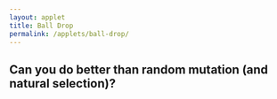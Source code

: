 ```yaml
---
layout: applet
title: Ball Drop
permalink: /applets/ball-drop/
---
```


## Can you do better than random mutation (and natural selection)?

<div id="control"></div>
<div id="canvas"></div>
<script type="text/javascript">
    // The MIT License (MIT)
    // 
    // Copyright (c) 2018 Paul O. Lewis
    // 
    // Permission is hereby granted, free of charge, to any person obtaining a copy
    // of this software and associated documentation files (the “Software”), to deal
    // in the Software without restriction, including without limitation the rights
    // to use, copy, modify, merge, publish, distribute, sublicense, and/or sell
    // copies of the Software, and to permit persons to whom the Software is
    // furnished to do so, subject to the following conditions:
    // 
    // The above copyright notice and this permission notice shall be included in all
    // copies or substantial portions of the Software.
    // 
    // THE SOFTWARE IS PROVIDED “AS IS”, WITHOUT WARRANTY OF ANY KIND, EXPRESS OR
    // IMPLIED, INCLUDING BUT NOT LIMITED TO THE WARRANTIES OF MERCHANTABILITY,
    // FITNESS FOR A PARTICULAR PURPOSE AND NONINFRINGEMENT. IN NO EVENT SHALL THE
    // AUTHORS OR COPYRIGHT HOLDERS BE LIABLE FOR ANY CLAIM, DAMAGES OR OTHER
    // LIABILITY, WHETHER IN AN ACTION OF CONTRACT, TORT OR OTHERWISE, ARISING FROM,
    // OUT OF OR IN CONNECTION WITH THE SOFTWARE OR THE USE OR OTHER DEALINGS IN THE
    // SOFTWARE.
    // 
    // written by Paul O. Lewis 20-Dec-2018
    
    var debugging = false;   // spits out info to console if true
    
    var eps = 0.00001;
    var popsize = 10;
    var ngens = 50;
    
    var show_me = false;
    var show_which = 0;

    var individuals = [];
    var best = null;

    var lot = new Random(Math.floor(10000*Math.random()));
    var close_enough = 1.0;
    var canopy = null;

    // width and height of svg
    var w = 600;
    var h = 600;
    var spacer = 10;

    // bucket bottom y, width, and height
    var bucket_width = 100;
    var bucket_height = 400;
    var bucket_bottom = h - spacer;
    var bucket_top = bucket_bottom - bucket_height;
    var bucket_thickness = 2;
    var bucket_left  = w/2 - bucket_width/2;
    var bucket_right = w/2 + bucket_width/2;
    var bucket_area = (bucket_right - bucket_left)*(bucket_bottom - bucket_top);
    if (debugging) {
        console.log("bucket_top     = " + bucket_top);
        console.log("bucket_bottom  = " + bucket_bottom);
        console.log("bucket_left    = " + bucket_left);
        console.log("bucket_right   = " + bucket_right);
        }

    // circle queue
    var queue_size = 18;
    var queue_min_radius = bucket_width/4;
    var queue_max_radius = bucket_width/3;
    var queue_max_diameter = 2*queue_max_radius;
    var queue_top = spacer;
    var queue_bottom = bucket_bottom - bucket_height - spacer;

    // keep track of balls already dropped
    var placed = [];

    // Select DIV element already created (see above) to hold SVG
    var plot_div = d3.select("div#canvas");

    // Create SVG element
    var plot_svg = plot_div.append("svg")
        .attr("width", w)
        .attr("height", h);

    // Create rect outlining entire area of SVG
    plot_svg.append("rect")
        .attr("x", 0)
        .attr("y", 0)
        .attr("width", w)
        .attr("height", h)
        .attr("fill", "lavender");

    //#######################################################################
    //######################### UTILITY FUNCTIONS ###########################
    //#######################################################################

    var chooseIndividual = function(cumprob) {
        let n = cumprob.length;
        let u = lot.random(0,1);
        for (let k in cumprob) {
            if (u < cumprob[k])
                return k;
            }
        return null;
        }

    // example: addCircle(plot_svg, "tmp", "red", "black", intersect_left.x, intersect_left.y, 2);
    var addCircle = function(plot_svg, cls, fillcol, strokecol, cx, cy, r, cr = 0) {
        plot_svg.append("circle")
            .attr("class", cls)
            .attr("cx", cx)
            .attr("cy", cy)
            .attr("r", r)
            .attr("fill", fillcol)
            .attr("stroke", strokecol);
        if (cr > 0) {
            // cr is radius of center point
            plot_svg.append("circle")
                .attr("class", cls)
                .attr("cx", cx)
                .attr("cy", cy)
                .attr("r", cr)
                .attr("fill", strokecol)
                .attr("stroke", strokecol);
            }
        }

    var addLine = function(plot_svg, cls, linecol, linew, x1, y1, x2, y2) {
        plot_svg.append("line")
            .attr("class", cls)
            .attr("x1", x1)
            .attr("y1", y1)
            .attr("x2", x2)
            .attr("y2", y2)
            .attr("stroke-width", linew)
            .attr("stroke", linecol);
        }

    // example: addLabel(plot_svg, "tmp", "purple", a, intersects[a].x+5, intersects[a].y - 5, "end", 8);
    var addLabel = function(plot_svg, cls, col, txt, x, y, anchor = "middle", sz = 10) {
        plot_svg.append("text")
            .attr("class", cls)
            .attr("x", x-2)
            .attr("y", y+2)
            .attr("font-family", "Verdana")
            .attr("font-size", sz + "px")
            .attr("stroke", "none")
            .attr("fill", col)
            .attr("text-anchor", anchor)
            .text(txt);
        }

    var intersectBetweenPlacedPair = function(placed_index1, placed_index2, new_radius) {
        // x0,y0,r0 are coordinates and radius for first placed ball
        var x0 = placed[placed_index1].cx;
        var y0 = placed[placed_index1].cy;
        var r0 = placed[placed_index1].r + new_radius;

        // x1,y1,r1 are coordinates and radius for second placed ball
        var x1 = placed[placed_index2].cx;
        var y1 = placed[placed_index2].cy;
        var r1 = placed[placed_index2].r + new_radius;
        
        // Calculate distance d between the two ball center points
        var r0sq = Math.pow(r0,2);
        var r1sq = Math.pow(r1,2);
        var dsq = Math.pow(x0 - x1, 2) + Math.pow(y0 - y1, 2);
        var d = Math.sqrt(dsq);
        
        if (d > r0 + r1) {
            // Distance between center points is larger than it would be if
            // circles were touching, so circles do not intersect
            return null;
            }
        else if (d < Math.abs(r0 - r1)) {
            // Circles are nested if d + r0 < r1, where r0 is smaller than r1,
            // in which case circles do not intersect
            return null;
            }
        else {
            // Circles intersect
            
            // see http://paulbourke.net/geometry/circlesphere/
            //
            // The peak of the triangle below is one of two intersection points
            // between circle of radius r0 centered at x0,y0 and circle of radius
            // r1 centered at x1,y1. Height of peak from base is h. 
            //               +
            //              /|\
            //             / |  \
            //            /  |    \
            //         r0/   |      \r1
            //          /    h        \
            //         /     |          \
            //        /    x2,y2          \
            // x0,y0 +-------+-------------+ x1,y1
            //       |<- a ->|<--- d-a --->|
            //       |<-------- d -------->|
            //
            // From pythagorean theorem, we know that:
            //   h^2 + a^2 = r0^2
            //   h^2 + (d-a)^2 = r1^2
            // therefore:
            //   r0^2 - a^2 = r1^2 - (d-a)^2
            //   r0^2 - r1^2 = a^2 - (d^2 - 2ad + a^2)
            //   r0^2 - r1^2 + d^2 = 2ad
            //   a = (r0^2 - r1^2 + d^2)/(2d)
            var a = 0.5*(r0sq - r1sq + dsq)/d;
            
            // Now compute h using pythagorean theorem from left triangle:
            // h^2 + a^2 = r0^2 ==> h = sqrt(r0^2 - a^2)
            var asq = Math.pow(a,2);
            var hsq = r0sq - asq;
            var h = Math.sqrt(hsq);

            // Get coordinates of point x2,y2 that lies along line from x0,y0
            // to x1,y1 a distance a from x0,y0                    
            var x2 = x0 + (a/d)*(x1 - x0);
            var y2 = y0 + (a/d)*(y1 - y0);
            
            // Now get coordinates of P3=(x3,y3), the highest of the two 
            // intersection points. P2=(x2,y2) is the point along the line 
            // connecting the two circle centers, P0=(x0,y0) and P1=(x1,y1), 
            // such that the line P2 P3 is orthogonal to the line P0 P1.
            // Note that a point P on the line P2 P3 can be obtained as follows:
            //   P3 = P3
            //   P3 = P2 + (1)(P3 - P2)
            //      = P2 + [(P1 - P0)/(P1 - P0)] (P3 - P2)
            //      = P2 + [(P1 - P0)/d] h
            //      = P2 + (h/d)(P1 - P0)
            // The only remaining details follow from the fact that the y-axis 
            // is inverted (which is why the formulas for x3 and y3 are not 
            // identical) and of course whether x1 is to the right or left of x0.
            if (x1 > x0) {
                var x3 = x2 + (h/d)*(y1 - y0);
                var y3 = y2 - (h/d)*(x1 - x0);
                }
            else {
                var x3 = x2 - (h/d)*(y1 - y0);
                var y3 = y2 + (h/d)*(x1 - x0);
                }
                
            // Only return intersection point if circle with radius new_radius
            // placed at that point would not overlap left, right, or bottom
            // sides of the bucket
            if (x3 + new_radius > bucket_right || x3 - new_radius < bucket_left || y3 + new_radius > bucket_bottom)
                return null;
            else {
                return {'x':x3, 'y':y3};
                }
            }
        }
        
    var intersectionWithLeftWall = function(placed_index, new_radius) {
        // Returns highest point at which a new ball (radius new_radius) could
        // be placed against the left wall and still touching the placed ball. 
        // Returns null if no such point can be found (i.e. the placed ball is 
        // not close enough to the left wall).
        var p = placed[placed_index];
        var left_wall_x = bucket_left + new_radius;
        var circle_leftmost_x = p.cx - p.r - new_radius;
        if (circle_leftmost_x < left_wall_x) {
            var x = p.cx - left_wall_x;
            var rr = p.r + new_radius;
            var y = Math.sqrt(rr*rr - x*x);
            return {'x':left_wall_x, 'y':p.cy - y};
            }
        return null;
        }
        
    var intersectionWithRightWall = function(placed_index, new_radius) {
        // Returns highest point at which a new ball (radius new_radius) could
        // be placed against the right wall and still touching the placed ball. 
        // Returns null if no such point can be found (i.e. the placed ball is 
        // not close enough to the right wall).
        var p = placed[placed_index];
        var right_wall_x = bucket_right - new_radius;
        var circle_rightmost_x = p.cx + p.r + new_radius;
        if (circle_rightmost_x > right_wall_x) {
            var x = right_wall_x - p.cx;
            var rr = p.r + new_radius;
            var y = Math.sqrt(rr*rr - x*x);
            return {'x':right_wall_x, 'y':p.cy - y};
            }
        return null;
        }
        
    var intersectionWithBottomWall = function(placed_index, new_radius, intersect_left, intersect_right) {
        // Returns all points at which a new ball (radius new_radius) just outside
        // the shadow of a placed ball is touching the bottom wall. Returns null
        // if no such point could be found (i.e. the placed ball is not close 
        // enough to the bottom wall).
        var p = placed[placed_index];
        var bottom_wall_y = bucket_bottom - new_radius;
        var circle_bottommost_y = p.cy + p.r;
        if (circle_bottommost_y > bottom_wall_y) {
            //var y = bottom_wall_y - p.cy;
            //var rr = p.r + new_radius;
            //var x = Math.sqrt(rr*rr - y*y);
            var x = p.r + new_radius;
            var point_vect = []
            point_vect.push({'x':p.cx + x, 'y':bottom_wall_y});
            point_vect.push({'x':p.cx - x, 'y':bottom_wall_y});
            return point_vect;
            
            }
        return null;
        }

    var findAllIntersects = function(r) {
        // Create list of all valid intersection points where new ball of radius
        // r could be placed.
        d3.selectAll("circle.tmp").remove();
        d3.selectAll("line.tmp").remove();
        d3.selectAll("text.tmp").remove();
        var intersects = [];
        for (var p = 0; p < placed.length; p++) {
            // Add intersects between each placed ball and left wall
            var intersect_left   = intersectionWithLeftWall(p, r);
            if (intersect_left) {
                intersects.push(intersect_left);
                }

            // Add intersects between each placed ball and right wall
            var intersect_right  = intersectionWithRightWall(p, r);
            if (intersect_right) {
                intersects.push(intersect_right);
                }

            // Add intersects between each placed ball and bottom wall
            var intersect_bottom_vect = intersectionWithBottomWall(p, r, intersect_left, intersect_right);
            if (intersect_bottom_vect) {
                for (var element in intersect_bottom_vect) {
                    var point = intersect_bottom_vect[element];
                    intersects.push(point);
                    }
                }

            // Add intersects between each placed ball
            for (var pp = p + 1; pp < placed.length; pp++) {
                var intersect_other = intersectBetweenPlacedPair(p, pp, r);                            
                if (intersect_other) {
                    intersects.push(intersect_other);
                    }
                }
            }  
            
        // Remove any intersects that:
        // 1. would result in any part of the new ball being underneath a placed ball
        // 2. would result in any part of the new ball being inside a placed ball
        var removed_indices = [];
        for (var a in intersects) {
            var i = intersects[a];
            
            // Check if intersect is too far to the left
            if (i.x - r + eps < bucket_left) {
                removed_indices.push(a);
                continue;
                }
            
            // Check if intersect is too far to the right
            if (i.x + r - eps > bucket_right) {
                removed_indices.push(a);
                continue;
                }
            
            for (var b = 0; b < placed.length; b++) {
                var p = placed[b];
                
                // Check if new ball would intersect placed ball (i.e. ensure that
                // centers are further from each other than the sum of their radii).
                var dx = p.cx - i.x;
                var dy = p.cy - i.y;
                var distance_between_centers = Math.sqrt(dx*dx + dy*dy);
                var sum_of_radii = p.r + r;
                var inside_placed = distance_between_centers + eps < sum_of_radii;
                
                // Check if new ball is underneath placed ball (at least in part)
                var center_below_placed = i.y > p.cy;
                var overlap_right = (i.x > p.cx) && i.x - r < p.cx + p.r;
                var overlap_left  = (i.x < p.cx) && i.x + r > p.cx - p.r;
                var underneath_placed = center_below_placed && (overlap_left || overlap_right);
                
                if (inside_placed || underneath_placed) {
                    removed_indices.push(a);
                    break;
                    }
                }
            }
            
        removed_indices.reverse();
        for (var index in removed_indices) {
            intersects.splice(removed_indices[index], 1);
            }
            
        return intersects;              
        }
        
    var findLowestIntersect = function(points) {
        // Given a vector of points (objects with 'x' and 'y'), return the lowest
        // one (i.e. with greatest 'y' value 
        var lowest = null;
        for (var i in points) {
            var p = points[i];
            if (!lowest || p.y > lowest.y) {
                lowest = p;
                }
           }
        return lowest;
        }
        
    var showSummary = function() {
        let placed_area = 0.0;
        for (var i in placed) {
            let p = placed[i];
            if (debugging) 
                console.log("placed " + i + ": cx = " + p.cx.toFixed(1) + ", cy = " + p.cy.toFixed(1) + ", r = " + p.r.toFixed(1) + ", PI = " + Math.PI.toFixed(5));
            let a = Math.PI*p.r*p.r;
            placed_area += a;    
            }
        //let label_x = 0.65*w;
        //let label_y = 0.8*h;
        let label_x = w/2;
        let label_y = 20;
        let label_color = "black";
        let you_pct = 100.0*placed_area/bucket_area;
        let sel_pct = 100.0*best.fitness/bucket_area;
        addLabel(plot_svg, "summary", label_color, "your area = " + placed_area.toFixed(1) + " (" + you_pct.toFixed(1) + "%)", label_x - 20, label_y, "end", 14);
        addLabel(plot_svg, "summary", label_color, "best area = " + best.fitness.toFixed(1) + " (" + sel_pct.toFixed(1) + "%)", label_x + 20, label_y, "start", 14);
        }
        
    //###################################################################
    //######################### CREATE BUCKET ###########################
    //###################################################################

    if (true) {
        var x_top_left = 0
        var y_top_left = bucket_top;
        
        var x_bucket_top_left = w/2 - bucket_width/2 - bucket_thickness;
        var y_bucket_top_left = bucket_top;
        
        var x_bucket_bottom_left = bucket_left - bucket_thickness;
        var y_bucket_bottom_left = bucket_bottom;
        
        var x_bucket_bottom_right = bucket_right + bucket_thickness;
        var y_bucket_bottom_right = bucket_bottom;
        
        var x_bucket_top_right = bucket_right + bucket_thickness;
        var y_bucket_top_right = bucket_top;
        
        var x_top_right = w;
        var y_top_right = bucket_top;
        
        var x_bottom_right = w;
        var y_bottom_right = h;
        
        var x_bottom_left = 0;
        var y_bottom_left = h;
        
        var points = "";
        points += " " + x_top_left            + "," + y_top_left;
        points += " " + x_bucket_top_left     + "," + y_bucket_top_left;
        points += " " + x_bucket_bottom_left  + "," + y_bucket_bottom_left;
        points += " " + x_bucket_bottom_right + "," + y_bucket_bottom_right;
        points += " " + x_bucket_top_right    + "," + y_bucket_top_right;
        points += " " + x_top_right           + "," + y_top_right;
        points += " " + x_bottom_right        + "," + y_bottom_right;
        points += " " + x_bottom_left        + "," + y_bottom_left;
        points += " " + x_top_left            + "," + y_top_left;
        //var pit_color = "#962938"; // brick red
        //var pit_color = "#008081"; // teal
        var pit_color = "#003152"; // prussian
        plot_svg.append("polyline")
            .attr("points", points)
            .attr("stroke", pit_color)
            .attr("fill", pit_color);
    }
    else {
        // Create bucket top
        var x1 = w/2 - bucket_width/2 - bucket_thickness;
        var x2 = w/2 + bucket_width/2 + bucket_thickness;
        var y1 = bucket_top;
        var y2 = bucket_top;
        addLine(plot_svg, "bucket", "gray", 2, x1, y1, x2, y2);

        // Create bucket left side
        x1 = bucket_left - bucket_thickness;
        x2 = bucket_left - bucket_thickness;
        y1 = bucket_bottom - bucket_height;
        y2 = bucket_bottom;
        addLine(plot_svg, "bucket", "black", 2, x1, y1, x2, y2);

        // Create bucket bottom
        x1 = w/2 - bucket_width/2 - bucket_thickness;
        x2 = w/2 + bucket_width/2 + bucket_thickness;
        y1 = bucket_bottom;
        y2 = bucket_bottom;
        addLine(plot_svg, "bucket", "black", 2, x1, y1, x2, y2);

        // Create bucket right side
        x1 = bucket_right + bucket_thickness;
        x2 = bucket_right + bucket_thickness;
        y1 = bucket_bottom - bucket_height;
        y2 = bucket_bottom;
        addLine(plot_svg, "bucket", "black", 2, x1, y1, x2, y2);
    }

    //###################################################################
    //######################### ADD INSTRUCTIONS ########################
    //###################################################################
    let side_width = w/2 - bucket_width/2;

    let instr_x = side_width/2;
    let instr_y = bucket_top + .25*bucket_height;
    let instr_color = "white";
    addLabel(plot_svg, "instr", instr_color, "Click balls one at a time", instr_x, instr_y, "middle", 14);
    addLabel(plot_svg, "instr", instr_color, "to drop into well", instr_x, instr_y + 20, "middle", 14);
    
    let goal_x = w - side_width/2
    let goal_y = bucket_top + .25*bucket_height;
    let goal_color = "white";
    addLabel(plot_svg, "goal", goal_color, "Goal: maximize volume", goal_x, goal_y, "middle", 14);
    addLabel(plot_svg, "goal", goal_color, "of packed balls", goal_x, goal_y + 20, "middle", 14);

    //###################################################################
    //########################### CREATE QUEUE ##########################
    //###################################################################

    var queue = [];
    var createQueue = function() {
        if (debugging)
            console.clear();
        var num_rows = 0;
        var cum_row_width = 0.0;
        queue = [];
        var realized_max_row_width = 0;
        for (var i = 0; i < queue_size; i++) {
            var r = queue_min_radius + (queue_max_radius - queue_min_radius)*lot.random(0,1);
            cum_row_width += 2*r;
            if (cum_row_width > w - 2*spacer) {
                if (cum_row_width - 2*r > realized_max_row_width)
                    realized_max_row_width = cum_row_width - 2*r;
                cum_row_width = 2*r;
                num_rows++;
            }
            var cx = spacer + cum_row_width - r;
            var cy = queue_bottom - num_rows*queue_max_diameter - r;
            queue.push({'cx':cx, 'cy':cy, 'r':r, 'index':i});
        }
        // adjust cx values so that queue of balls is centered
        var offset = (w - realized_max_row_width)/2 - spacer;
        for (var q in queue) {
            queue[q].cx += offset;
        }
    }
    createQueue();

    //###################################################################
    //######################## INDIVIDUAL CLASS #########################
    //###################################################################
            var indiv_index = 0;
            class Individual {
                constructor(index, chromosome, fitness) {
                    this.index = index;
                    this.genome = chromosome;
                    this.fitness = fitness;
                    }
                    
                clone() {
                    let genome_copy = [];
                    for (let g in this.genome)
                        genome_copy.push(this.genome[g]);
                    return new Individual(this.index, genome_copy, this.fitness);
                    }
                
                calcFitness(queue) {
                    placed = [];
                
                    // Place first ball at bottom left
                    var b = 0;
                    var ball = queue[this.genome[b]];
                    var new_cx = w/2 - bucket_width/2 + ball.r;
                    var new_cy = bucket_bottom - ball.r;
                    placed.push({'cx':new_cx, 'cy':new_cy, 'r':ball.r});
                    this.fitness = Math.PI*ball.r*ball.r

                    var bucket_full = false;
                    while (!bucket_full) {
                        b++;
                        ball = queue[this.genome[b]];
                    
                        // Find all intersection points
                        var intersects = findAllIntersects(ball.r);
        
                        // Find lowest intersection point
                        let lowest_intersect = findLowestIntersect(intersects);

                        // Move clicked ball to lowest intersection point if bucket is not yet full
                        bucket_full = lowest_intersect.y - ball.r < bucket_top;
                        if (!bucket_full) {
                            this.fitness += Math.PI*ball.r*ball.r
                            placed.push({'cx':lowest_intersect.x, 'cy':lowest_intersect.y, 'r':ball.r});
                            }
                        }
                    
                    placed = [];
                    return this.fitness;
                    }
                
                mutate() {
                    var first = Math.floor(this.genome.length*lot.random(0,1));
                    var second = Math.floor(this.genome.length*lot.random(0,1));
                    while (second == first) {
                        second = Math.floor(this.genome.length*lot.random(0,1));
                        }
                    
                    // Swap first and second elements of genome
                    var tmp = this.genome[first];
                    this.genome[first] = this.genome[second];
                    this.genome[second] = tmp;
                    }
                }
                
            //###################################################################
            //########## POPULATION CLASS (for use with console.table) ##########
            //###################################################################
            class Population {
                constructor(i, f, b) {
                    this.index         = i;
                    this.fitness       = f;
                    this.best_thus_far = b;
                    }
                }
                
            //###################################################################
            //########## GENERATION CLASS (for use with console.table) ##########
            //###################################################################
            class Generation {
                constructor(i, f, p, a) {
                    this.best_index   = i;
                    this.best_fitness = f;
                    this.percentage   = p;
                    this.average      = a;
                    }
                }
                
            //###################################################################
            //########## ORDERING CLASS (for use with console.table) ##########
            //###################################################################
            class Ordering {
                constructor(b, a, cum) {
                    this.ball     = b;
                    this.area     = a;
                    this.cum_area = cum;
                    }
                }
                
            //######################################################################
            //######################## CREATING POPULATION #########################
            //######################################################################
            var createPopulation = function() {
                if (debugging) {
                    console.log("###########################");
                    console.log("### Creating population ###");
                    console.log("###########################");
                    var population = [];
                    }
                individuals = [];
                best = null;
                for (let i = 0; i < popsize; i++) {
                    let tmp = [];
                    for (var j=0; j < queue.length; j++)
                        tmp.push(j);
                    
                    let chromosome = [];
                    for (var j=0; j < queue.length; j++) {
                        var k = Math.floor(tmp.length*lot.random(0,1));
                        chromosome.push(tmp.splice(k,1)[0]);
                        }
                    
                    let individual = new Individual(indiv_index++, chromosome, 0.0);
                    individual.calcFitness(queue);
                    if (!best || individual.fitness > best.fitness) {
                        best = individual.clone();
                        if (debugging)
                            population.push(new Population(best.index, best.fitness, "yes"));
                        }
                    else if (debugging)
                        population.push(new Population(individual.index, individual.fitness, "no"));

                    individuals.push(individual);
                    }
                if (debugging)
                    console.table(population);
                
                if (debugging) {
                    console.log("###########################");
                    console.log("### Evolving population ###");
                    console.log("###########################");
                    var generations = [];
                    }
                for (var gen = 0; gen < ngens; gen++) {
                    let cumprob = [];
                    let total_fitness = 0.0;
                
                    // Mutation
                    for (let i in individuals) {
                        let individual = individuals[i];
                        individual.mutate();
                        individual.calcFitness(queue);
                    
                        cumprob.push(individual.fitness);
                        total_fitness += individual.fitness;
                    
                        if (individual.fitness > best.fitness) {
                            best = individual.clone();
                            }
                        }
                    
                    // Normalize fitnesses 
                    for (let b in cumprob) {
                        cumprob[b] /= total_fitness;
                        cumprob[b] += (b > 0 ? cumprob[b-1] : 0.0);
                        }
                    
                    // Selection
                    let avg = 0.0;
                    let offspring = [];
                    for (let i in individuals) {
                        let k = chooseIndividual(cumprob);
                        let indiv = individuals[k].clone();
                        offspring.push(indiv);
                        avg += indiv.fitness;
                        }  
                    avg /= individuals.length;              
                    individuals = offspring;
                
                    let pct = best.fitness/bucket_area;
                
                    if (debugging) {
                        generations.push(new Generation(best.index, best.fitness, pct, avg));
                        }
                    }
                if (debugging) {
                    console.table(generations);
                    }
                
                if (debugging) {
                    console.log("#################################################");
                    console.log("### Best ordering found by mutation/selection ###");
                    console.log("#################################################");
                    var ordering = [];
                    }
                let cum = 0.0;
                for (let g in best.genome) {
                    let w = best.genome[g];
                    let r = queue[w].r;
                    let a = Math.PI*r*r;
                    cum += a;
                    if (cum > best.fitness)
                        break;
                    if (debugging)
                        ordering.push(new Ordering(w, a, cum));
                    }
                if (debugging) {
                    console.table(ordering);
                    }
                }
            createPopulation();

            //###################################################################
            //####################### CREATE RED BALLS ##########################
            //###################################################################
            
            // Define radial gradients
            // see https://www.visualcinnamon.com/2016/05/data-based-svg-gradient-d3.html
            var showme_color = "#964120"; // maroonish
            //var showme_color = "#E0B463"; // yellowish
            //var showme_color = "#518E87"; // greenish
            //var showme_color = "#515CA8"; // blueish
            //var showme_color = "#D1E3F4"; // whiteish
            var radialGradient0 = plot_svg.append("defs").append("radialGradient")
                .attr("id", "radial-gradient-showme")
                .attr("cx", "35%")
                .attr("cy", "35%")
                .attr("r", "60%");
            radialGradient0.append("stop")
                .attr("offset", "0%")
                .attr("stop-color", function(d) {
                    return d3.rgb(showme_color).brighter(1);
                });
            radialGradient0.append("stop")
                .attr("offset", "50%")
                .attr("stop-color", function(d) {
                    return showme_color;
                });
            radialGradient0.append("stop")
                .attr("offset", "100%")
                .attr("stop-color", function(d) {
                    return d3.rgb(showme_color).darker(1.75);
                });
                
            var normal_color = "#F8800F";
            var radialGradient1 = plot_svg.append("defs").append("radialGradient")
                .attr("id", "radial-gradient-normal")
                .attr("cx", "35%")
                .attr("cy", "35%")
                .attr("r", "60%");
            radialGradient1.append("stop")
                .attr("offset", "0%")
                .attr("stop-color", function(d) {
                    return d3.rgb(normal_color).brighter(1);
                });
            radialGradient1.append("stop")
                .attr("offset", "50%")
                .attr("stop-color", function(d) {
                    return normal_color;
                });
            radialGradient1.append("stop")
                .attr("offset", "100%")
                .attr("stop-color", function(d) {
                    return d3.rgb(normal_color).darker(1.75);
                });


            //var radialGradient1 = plot_svg.append("defs").append("radialGradient").attr("id", "radial-gradient-1");
            //radialGradient1.append("stop").attr("offset", "0%").attr("stop-color", "white");
            //radialGradient1.append("stop").attr("offset", "100%").attr("stop-color", "blue");

            var createBalls = function() {
                placed = [];
                d3.selectAll("text.summary").remove();
                d3.selectAll("circle.ball").remove();
                plot_svg.selectAll("circle.ball")
                    .data(queue)
                    .enter()
                    .append("circle")
                    .attr("id", function(d,i) {return "ball-"+i})
                    .attr("class", "ball")
                    .attr("cx", function(d) {return d.cx;})
                    .attr("cy", function(d) {return d.cy;})
                    .attr("r",  function(d) {return d.r;})
                    //.attr("fill", function(d,i) {return (show_me && i == best.genome[show_which] ? "blue" : "red");})
                    .attr("fill", function(d,i) {
                        if (show_me && i == best.genome[show_which])
                            return "url(#radial-gradient-showme)";
                        else
                            return "url(#radial-gradient-normal)";
                    })                    
                    //.attr("stroke", function(d,i) {return (show_me && i == best.genome[show_which] ? "blue" : "red");})
                    .on("click", function(d) {
                        if (show_me) {
                            show_which++;
                            d3.select("circle#ball-"+best.genome[show_which])
                                .attr("fill", function(d,i) {
                                    return "url(#radial-gradient-showme)";
                                });
                                //.attr("fill", "blue")
                                //.attr("stroke", "blue");
                            }
                        if (placed.length == 0) {
                            // No balls have yet been placed.
                            // Place ball at bottom left (guaranteed to fit since all balls are less wide than the container)
                            var new_cx = w/2 - bucket_width/2 + d.r;
                            var new_cy = bucket_bottom - d.r;
                            placed.push({'cx':new_cx, 'cy':new_cy, 'r':d.r});
                            //d3.select(this).transition().duration(500).attr("cx", new_cx).attr("cy", new_cy);
                            this.parentNode.appendChild(this); // bring to front (see https://stackoverflow.com/questions/13595175/updating-svg-element-z-index-with-d3)
                            d3.select(this).transition().duration(500).attr("cx", new_cx).transition().duration(500).attr("cy", new_cy);
                            }
                        else {
                            // Find all intersection points
                            var intersects = findAllIntersects(d.r);
                
                            // Find lowest intersection point
                            let lowest_intersect = findLowestIntersect(intersects);

                            var bucket_full = lowest_intersect.y - d.r < bucket_top;

                            // Move clicked ball to lowest intersection point if bucket is not 
                            // yet full
                            if (bucket_full) {
                                d3.selectAll("circle.ball").attr("fill", "gray").attr("stroke", "gray");
                                showSummary();
                                }
                            else {
                                placed.push({'cx':lowest_intersect.x, 'cy':lowest_intersect.y, 'r':d.r});
                                this.parentNode.appendChild(this); // bring to front (see https://stackoverflow.com/questions/13595175/updating-svg-element-z-index-with-d3)
                                d3.select(this).transition().duration(500).attr("cx", lowest_intersect.x).transition().duration(500).attr("cy", lowest_intersect.y);
                                }
                            }
                        });
                    
                    d3.selectAll("text.ball").remove();
                    plot_svg.selectAll("text.ball")
                        .data(queue)
                        .enter()
                        .append("text")
                        .classed("ball noselect", true)
                        .attr("x", function(d) {return d.cx;})
                        .attr("y", function(d) {return d.cy;})
                        .attr("fill", "white")
                        .attr("stroke", "none")
                        .attr("font-family", "Verdana")
                        .attr("font-size", "10px")
                        .style("pointer-events", "none")   // don't intercept drag events
                        .style("visibility", "hidden")
                        //.style("visibility", "visible")
                        .text(function(d,i) {return i;});
                }
            createBalls();
            
            var ctrl_div = d3.select("div#control");
            addButton(ctrl_div, "tryagainbtn", "Try Again", function() {
                show_me = false;
                createBalls();
                }, "200px", false);
            addButton(ctrl_div, "showmebtn", "Show Me", function() {
                show_me = true;
                show_which = 0;
                createBalls();
                }, "200px", false);
            addButton(ctrl_div, "resetbtn", "New balls", function() {
                show_me = false;
                lot = new Random(Math.floor(10000*Math.random()));
                createQueue();
                createPopulation();                
                createBalls();
                }, "200px", false);
                
		</script>
